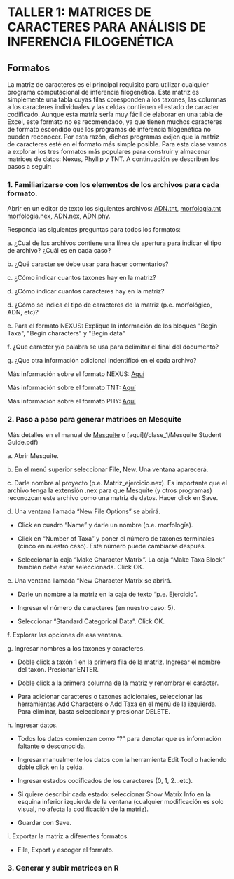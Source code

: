 # TALLER 1: MATRICES DE CARACTERES PARA ANÁLISIS DE INFERENCIA FILOGENÉTICA

## Formatos

La matriz de caracteres es el principal requisito para utilizar cualquier programa computacional de inferencia filogenética. Esta matriz es simplemente una tabla cuyas filas coresponden a los taxones, las columnas a los caracteres individuales y las celdas contienen el estado de caracter codificado. Aunque esta matriz sería muy fácil de elaborar en una tabla de Excel, este formato no es recomendado, ya que tienen muchos caracteres de formato escondido que los programas de inferencia filogenética no pueden reconocer. Por esta razón, dichos programas exijen que la matriz de caracteres esté en el formato más simple posible. Para esta clase vamos a explorar los tres formatos más populares para construir y almacenar matrices de datos: Nexus, Phyllip y TNT. A continuación se describen los pasos a seguir:

### 1. Familiarizarse con los elementos de los archivos para cada formato.

Abrir en un editor de texto los siguientes archivos: [ADN.tnt](/clase_1/ADN.tnt), [morfologia.tnt](/clase_1/morfologia.tnt) [morfologia.nex](/clase_1/morfologia.nex), [ADN.nex](/clase_1/ADN.nex), [ADN.phy](/clase_1/ADN.phy).

Responda las siguientes preguntas para todos los formatos:


a. ¿Cual de los archivos contiene una línea de apertura para indicar el tipo de archivo? ¿Cuál es en cada caso?

b. ¿Qué caracter se debe usar para hacer comentarios?

c. ¿Cómo indicar cuantos taxones hay en la matriz?

d. ¿Cómo indicar cuantos caracteres hay en la matriz?

d. ¿Cómo se indica el tipo de caracteres de la matriz (p.e. morfológico, ADN, etc)?

e. Para el formato NEXUS: Explique la información de los bloques "Begin Taxa", "Begin characters" y "Begin data"

f. ¿Que caracter y/o palabra se usa para delimitar el final del documento? 

g. ¿Que otra información adicional indentificó en el cada archivo?


Más información sobre el formato NEXUS: [Aquí](http://informatics.nescent.org/w/images/8/8b/NEXUS_Final.pdf)

Más información sobre el formato TNT: [Aquí](http://phylo.wikidot.com/tnt-htm)

Más información sobre el formato PHY: [Aquí](http://evolution.genetics.washington.edu/phylip/doc/main.html#inputfiles)


### 2. Paso a paso para generar matrices en Mesquite

Más detalles en el manual de [Mesquite](https://www.mesquiteproject.org/home.html) o [aquí](/clase_1/Mesquite Student Guide.pdf)

a. Abrir Mesquite.

b. En el menú superior seleccionar File, New. Una ventana aparecerá.

c. Darle nombre al proyecto (p.e. Matriz_ejercicio.nex). Es importante que el archivo tenga la extensión .nex para que Mesquite (y otros programas) reconozcan este archivo como una matriz de datos. Hacer click en Save.

d. Una ventana llamada “New File Options” se abrirá.

   - Click en cuadro “Name” y darle un nombre (p.e. morfología).
   
   - Click en “Number of Taxa” y poner el número de taxones terminales (cinco en nuestro caso). Este número puede cambiarse después.
   
   - Seleccionar la caja “Make Character Matrix”. La caja “Make Taxa Block” también debe estar seleccionada. Click OK.
   
e. Una ventana llamada “New Character Matrix se abrirá.

   - Darle un nombre a la matriz en la caja de texto “p.e. Ejercicio”.
   
   - Ingresar el número de caracteres (en nuestro caso: 5).

   - Seleccionar “Standard Categorical Data”. Click OK.

f. Explorar las opciones de esa ventana.

g. Ingresar nombres a los taxones y caracteres.

   - Doble click a taxón 1 en la primera fila de la matriz. Ingresar el nombre del taxón. Presionar ENTER.
   
   - Doble click a la primera columna de la matriz y renombrar el carácter.
   
   - Para adicionar caracteres o taxones adicionales, seleccionar las herramientas Add Characters o Add Taxa en el menú de la izquierda. Para eliminar, basta seleccionar y presionar DELETE.
   
h. Ingresar datos.

   - Todos los datos comienzan como “?” para denotar que es información faltante o desconocida.
   
   - Ingresar manualmente los datos con la herramienta Edit Tool o haciendo doble click en la celda.
   
   - Ingresar estados codificados de los caracteres (0, 1, 2…etc).
   
   - Si quiere describir cada estado: seleccionar Show Matrix Info en la esquina inferior izquierda de la ventana (cualquier modificación es solo visual, no afecta la codificación de la matriz).
   
   - Guardar con Save.
   
i. Exportar la matriz a diferentes formatos.

   - File, Export y escoger el formato.

### 3. Generar y subir matrices en R



